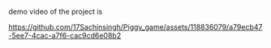 demo video of the project is 


https://github.com/17Sachinsingh/Piggy_game/assets/118836079/a79ecb47-5ee7-4cac-a7f6-cac9cd6e08b2

